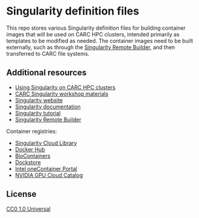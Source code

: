 # Singularity definition files

This repo stores various Singularity definition files for building container images that will be used on CARC HPC clusters, intended primarily as templates to be modified as needed. The container images need to be built externally, such as through the [Singularity Remote Builder](https://cloud.sylabs.io/home), and then transferred to CARC file systems.

## Additional resources

- [Using Singularity on CARC HPC clusters](https://carc.usc.edu/user-information/user-guides/software-and-programming/singularity)
- [CARC Singularity workshop materials](https://github.com/uschpc/workshop-singularity)
- [Singularity website](https://sylabs.io/singularity/)
- [Singularity documentation](https://sylabs.io/guides/latest/user-guide/)
- [Singularity tutorial](https://singularity-tutorial.github.io/)
- [Singularity Remote Builder](https://cloud.sylabs.io/builder)

Container registries:

- [Singularity Cloud Library](https://cloud.sylabs.io/library)
- [Docker Hub](https://hub.docker.com/)
- [BioContainers](https://biocontainers.pro)
- [Dockstore](https://dockstore.org/)
- [Intel oneContainer Portal](https://www.intel.com/content/www/us/en/developer/tools/containers/overview.html)
- [NVIDIA GPU Cloud Catalog](https://ngc.nvidia.com/catalog)

## License

[CC0 1.0 Universal](https://creativecommons.org/publicdomain/zero/1.0/)

